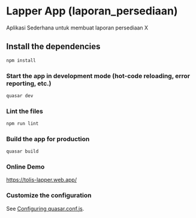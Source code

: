 # Lapper App (laporan_persediaan)

Aplikasi Sederhana untuk membuat laporan persediaan X

## Install the dependencies
```bash
npm install
```

### Start the app in development mode (hot-code reloading, error reporting, etc.)
```bash
quasar dev
```

### Lint the files
```bash
npm run lint
```

### Build the app for production
```bash
quasar build
```

### Online Demo
https://tolis-lapper.web.app/


### Customize the configuration
See [Configuring quasar.conf.js](https://quasar.dev/quasar-cli/quasar-conf-js).
